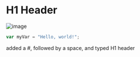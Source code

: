 # H1 Header 















![image](https://github.com/akasey123/skills-communicate-using-markdown/assets/148079808/6855bfd6-b3bf-46e4-8a04-426873eed3c0)









``` javascript
var myVar = "Hello, world!";
```









added a #, followed by a space, and typed H1 header 
